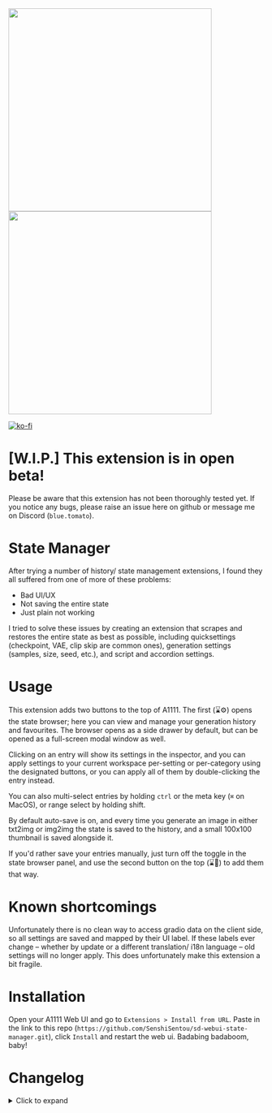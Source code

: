 <img src="https://github.com/SenshiSentou/sd-webui-state-manager/blob/main/preview-docked.png" width="400" />
<img src="https://github.com/SenshiSentou/sd-webui-state-manager/blob/main/preview-modal.png" width="400" />

[![ko-fi](https://ko-fi.com/img/githubbutton_sm.svg)](https://ko-fi.com/J3J81VHA2)

# [W.I.P.] This extension is in open beta!

Please be aware that this extension has not been thoroughly tested yet. If you notice any bugs, please raise an issue here on github or message me on Discord (`blue.tomato`).

# State Manager

After trying a number of history/ state management extensions, I found they all suffered from one of more of these problems:

- Bad UI/UX
- Not saving the entire state
- Just plain not working

I tried to solve these issues by creating an extension that scrapes and restores the entire state as best as possible, including quicksettings (checkpoint, VAE, clip skip are common ones), generation settings (samples, size, seed, etc.), and script and accordion settings.

# Usage

This extension adds two buttons to the top of A1111. The first (⌛⚙) opens the state browser; here you can view and manage your generation history and favourites. The browser opens as a side drawer by default, but can be opened as a full-screen modal window as well.

Clicking on an entry will show its settings in the inspector, and you can apply settings to your current workspace per-setting or per-category using the designated buttons, or you can apply all of them by double-clicking the entry instead.

You can also multi-select entries by holding `ctrl` or the meta key (`⌘` on MacOS), or range select by holding shift.

By default auto-save is on, and every time you generate an image in either txt2img or img2img the state is saved to the history, and a small 100x100 thumbnail is saved alongside it.

If you'd rather save your entries manually, just turn off the toggle in the state browser panel, and use the second button on the top (⌛💾) to add them that way.

# Known shortcomings

Unfortunately there is no clean way to access gradio data on the client side, so all settings are saved and mapped by their UI label. If these labels ever change – whether by update or a different translation/ i18n language – old settings will no longer apply. This does unfortunately make this extension a bit fragile.

# Installation

Open your A1111 Web UI and go to `Extensions > Install from URL`. Paste in the link to this repo (`https://github.com/SenshiSentou/sd-webui-state-manager.git`), click `Install` and restart the web ui. Badabing badaboom, baby!

# Changelog

<details>
  <summary>Click to expand</summary>
  
  ## 2.0
  - Completely overhauled the way settings are saved and loaded (much more robust now) **V2.0 is NOT backwards compatible with V1**
  - Added settings panel (`Settings > State Manager`) that contains:
    - Option to save entries in either a browser's Indexed DB, or a shared .txt file 
    - Tools to migrate data between the different save locations
  - Added API. Mostly meant for internal use, but also contains a `/version` endpoint and some other programmatic access. See `[a1111 ip]:[port]/docs`
  - Made data store more efficiently
  - Improved (error) logging
  - Fixed "delete entry" button not working
  - Ported the code to typescript
</details>